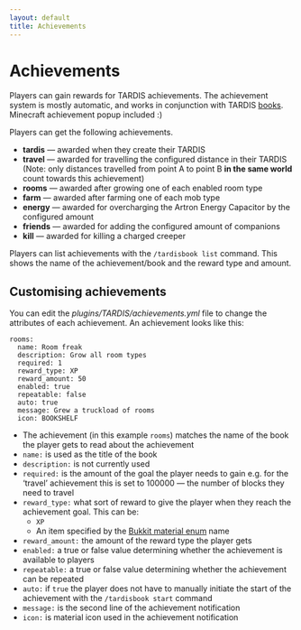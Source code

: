 ```yaml
---
layout: default
title: Achievements
---
```


Achievements
============

Players can gain rewards for TARDIS achievements. The achievement system is mostly automatic, and works in conjunction
with TARDIS [books](books.html). Minecraft achievement popup included :)

Players can get the following achievements.

* **tardis** — awarded when they create their TARDIS
* **travel** — awarded for travelling the configured distance in their TARDIS (Note: only distances travelled from point
  A to point B **in the same world** count towards this achievement)
* **rooms** — awarded after growing one of each enabled room type
* **farm** — awarded after farming one of each mob type
* **energy** — awarded for overcharging the Artron Energy Capacitor by the configured amount
* **friends** — awarded for adding the configured amount of companions
* **kill** — awarded for killing a charged creeper

Players can list achievements with the `/tardisbook list` command. This shows the name of the achievement/book and the
reward type and amount.

Customising achievements
------------------------

You can edit the _plugins/TARDIS/achievements.yml_ file to change the attributes of each achievement. An achievement
looks like this:

    rooms:
      name: Room freak
      description: Grow all room types
      required: 1
      reward_type: XP
      reward_amount: 50
      enabled: true
      repeatable: false
      auto: true
      message: Grew a truckload of rooms
      icon: BOOKSHELF

* The achievement (in this example `rooms`) matches the name of the book the player gets to read about the achievement
* `name:` is used as the title of the book
* `description:` is not currently used
* `required:` is the amount of the goal the player needs to gain e.g. for the ‘travel’ achievement this is set to
  100000 — the number of blocks they need to travel
* `reward_type:` what sort of reward to give the player when they reach the achievement goal. This can be:
    * `XP`
    * An item specified by
      the [Bukkit material enum](https://hub.spigotmc.org/stash/projects/SPIGOT/repos/bukkit/browse/src/main/java/org/bukkit/Material.java)
      name
* `reward_amount:` the amount of the reward type the player gets
* `enabled:` a true or false value determining whether the achievement is available to players
* `repeatable:` a true or false value determining whether the achievement can be repeated
* `auto:` if `true` the player does not have to manually initiate the start of the achievement with
  the `/tardisbook start` command
* `message:` is the second line of the achievement notification
* `icon:` is material icon used in the achievement notification
